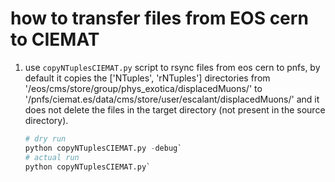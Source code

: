 # how to transfer files from EOS cern to CIEMAT

1. use `copyNTuplesCIEMAT.py` script to rsync files from eos cern to pnfs, by default it copies the ['NTuples', 'rNTuples'] directories from 
    '/eos/cms/store/group/phys_exotica/displacedMuons/' to '/pnfs/ciemat.es/data/cms/store/user/escalant/displacedMuons/' and it does not 
    delete the files in the target directory (not present in the source directory).

    ```python
    # dry run
    python copyNTuplesCIEMAT.py -debug` 
    # actual run
    python copyNTuplesCIEMAT.py` 
    ```

